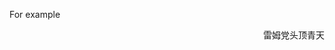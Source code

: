 <!-- slide -->
For example  


<!-- slide data-background-image:"http://newwallpaperhd.com/wp-content/uploads/2016/06/beautiful-Anime-Rem-Re-Zero-Kara-Hajimeru-Isekai-Seikatsu-wallpaper.jpg"
-->
<p align="right">雷姆党头顶青天</p>
